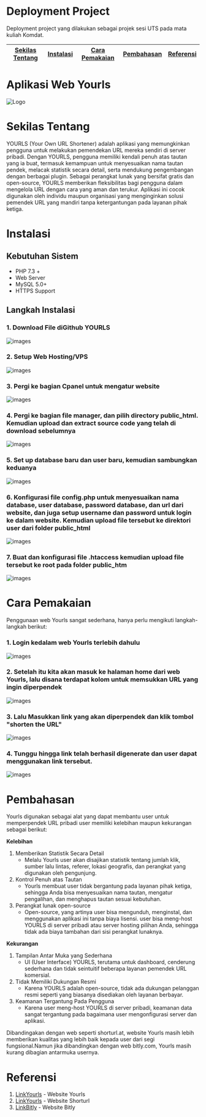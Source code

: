 # Deployment Project
Deployment project yang dilakukan sebagai projek sesi UTS pada mata kuliah Komdat.

[Sekilas Tentang](#sekilas-tentang) | [Instalasi](#instalasi) | [Cara Pemakaian](#cara-pemakaian) | [Pembahasan](#pembahasan) | [Referensi](#referensi)
:---:|:---:|:---:|:---:|:---:|
# Aplikasi Web Yourls
![Logo](./images/logo(1).png)
# Sekilas Tentang
YOURLS (Your Own URL Shortener) adalah aplikasi yang memungkinkan pengguna untuk melakukan pemendekan URL mereka sendiri di server pribadi. Dengan YOURLS, pengguna memiliki kendali penuh atas tautan yang ia buat, termasuk kemampuan untuk menyesuaikan nama tautan pendek, melacak statistik secara detail, serta mendukung pengembangan dengan berbagai plugin. Sebagai perangkat lunak yang bersifat gratis dan open-source, YOURLS memberikan fleksibilitas bagi pengguna dalam mengelola URL dengan cara yang aman dan terukur. Aplikasi ini cocok digunakan oleh individu maupun organisasi yang menginginkan solusi pemendek URL yang mandiri tanpa ketergantungan pada layanan pihak ketiga.
# Instalasi
## Kebutuhan Sistem
- PHP 7.3 +
- Web Server
- MySQL 5.0+
- HTTPS Support
## Langkah Instalasi

### 1. Download File diGithub YOURLS
![images](./images/1.png)
### 2. Setup Web Hosting/VPS
![images](./images/2.png)
### 3. Pergi ke bagian Cpanel untuk mengatur website
![images](./images/3.png)
### 4. Pergi ke bagian file manager, dan pilih directory public_html. Kemudian upload dan extract source code yang telah di download sebelumnya
![images](./images/5.png)
### 5. Set up database baru dan user baru, kemudian sambungkan keduanya
![images](./images/6.png)
### 6. Konfigurasi file config.php untuk menyesuaikan nama database, user database, password database, dan url dari website, dan juga setup username dan password untuk login ke dalam website. Kemudian upload file tersebut ke direktori user dari folder public_html
![images](./images/7.1.png)
### 7. Buat dan konfigurasi file .htaccess kemudian upload file tersebut ke root pada folder public_htm
![images](./images/7.2.png)
# Cara Pemakaian
Penggunaan web Yourls sangat sederhana, hanya perlu mengikuti langkah-langkah berikut:
### 1. Login kedalam web Yourls terlebih dahulu
![images](./images/11.png)
### 2. Setelah itu kita akan masuk ke halaman home dari web Yourls, lalu disana terdapat kolom untuk memsukkan URL yang ingin diperpendek
![images](./images/12.png)
### 3. Lalu Masukkan link yang akan diperpendek dan klik tombol "shorten the URL"
![images](./images/13.png)
### 4. Tunggu hingga link telah berhasil digenerate dan user dapat menggunakan link tersebut.
![images](./images/14.png)
# Pembahasan
Yourls digunakan sebagai alat yang dapat membantu user untuk memperpendek URL pribadi user memiliki kelebihan maupun kekurangan sebagai berikut:

**Kelebihan**
1. Memberikan Statistik Secara Detail
   - Melalu Yourls user akan disajikan statistik tentang jumlah klik, sumber lalu lintas, referer, lokasi geografis, dan perangkat yang digunakan oleh pengunjung. 
2. Kontrol Penuh atas Tautan
   - Yourls membuat user tidak bergantung pada layanan pihak ketiga, sehingga Anda bisa menyesuaikan nama tautan, mengatur pengalihan, dan menghapus tautan sesuai kebutuhan.
3. Perangkat lunak open-source
   - Open-source, yang artinya user bisa mengunduh, menginstal, dan menggunakan aplikasi ini tanpa biaya lisensi. user bisa meng-host YOURLS di server pribadi atau server hosting pilihan Anda, sehingga tidak ada biaya tambahan dari sisi perangkat lunaknya.

**Kekurangan**
1. Tampilan Antar Muka yang Sederhana
   - UI (User Interface) YOURLS, terutama untuk dashboard, cenderung sederhana dan tidak seintuitif beberapa layanan pemendek URL komersial.
2. Tidak Memiliki Dukungan Resmi
   - Karena YOURLS adalah open-source, tidak ada dukungan pelanggan resmi seperti yang biasanya disediakan oleh layanan berbayar. 
3. Keamanan Tergantung Pada Pengguna
   - Karena user meng-host YOURLS di server pribadi, keamanan data sangat tergantung pada bagaimana user mengonfigurasi server dan aplikasi.

Dibandingakan dengan web seperti shorturl.at, website Yourls masih lebih memberikan kualitas yang lebih baik kepada user dari segi fungsional.Namun jika dibandingkan dengan web bitly.com, Yourls masih kurang dibagian antarmuka usernya.
# Referensi
1. [LinkYourls](https://yourls.org/docs) - Website Yourls
2. [LinkYourls](https://www.shorturl.at/) - Website Shorturl
3. [LinkBitly](https://bitly.com/) - Website Bitly
